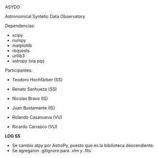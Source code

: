 ﻿
﻿ASYDO


Astronomical Syntetic Data Observatory

Dependencias:
 * scipy
 * numpy
 * matplotlib
 * requests
 * urllib3
 * astropy (via pip)


Participantes:
 * Teodoro Hochfärber    (SS)
 * Renato Sanhueza       (SS)

 * Nicolas Bravo         (IS)
 * Juan Bustamante       (IS)

 * Rolando Casanueva     (VU)
 * Ricardo Carrasco      (VU)


**LOG SS**
 * Se cambio atpy por AstroPy, puesto que es la bibilioteca descendiente.
 * Se agregaron .gitignore para .xlm y .fits
